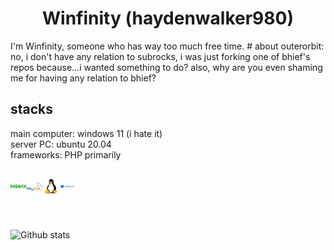 <p align="center">
</p>
<h1 align="center">Winfinity (haydenwalker980)</h1>
I'm Winfinity, someone who has way too much free time.  
# about outerorbit:
no, i don't have any relation to subrocks, i was just forking one of bhief's repos because...i wanted something to do?  
also, why are you even shaming me for having any relation to bhief?

## stacks
main computer: windows 11 (i hate it)  
server PC: ubuntu 20.04  
frameworks: PHP primarily

##

<p>
<img align="left" alt="nginx" width="26px" src="https://raw.githubusercontent.com/devicons/devicon/master/icons/nginx/nginx-original.svg"  />
<img align="left" alt="mysql" width="26px" src="https://raw.githubusercontent.com/devicons/devicon/master/icons/mysql/mysql-original-wordmark.svg"  />
<img align="left" alt="Linux" width="26px" src="https://github.com/github/explore/blob/master/topics/linux/linux.png?raw=true" />
<img align="left" alt="Windows" width="26px" src="https://github.com/github/explore/blob/master/topics/windows/windows.png?raw=true" />

</p>

<br />
<br />
<br />
<br />

![Github stats](https://github-readme-stats.vercel.app/api?username=haydenwalker980&count_private=true&show_icons=true&include_all_commits=true)
